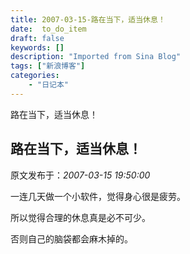 ```yaml
---
title: 2007-03-15-路在当下，适当休息！
date:  to_do_item
draft: false
keywords: []
description: "Imported from Sina Blog"
tags: ["新浪博客"]
categories: 
    - "日记本"
---
```

路在当下，适当休息！
## 路在当下，适当休息！

 原文发布于：*2007-03-15 19:50:00*

一连几天做一个小软件，觉得身心很是疲劳。

所以觉得合理的休息真是必不可少。

 

否则自己的脑袋都会麻木掉的。


